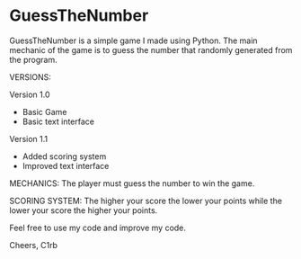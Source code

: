 # GuessTheNumber

GuessTheNumber is a simple game I made using Python. 
The main mechanic of the game is to guess the number that randomly generated from the program. 

VERSIONS: 

Version 1.0
- Basic Game
- Basic text interface

Version 1.1
- Added scoring system
- Improved text interface

MECHANICS:
The player must guess the number to win the game.

SCORING SYSTEM:
The higher your score the lower your points while the lower your score the higher your points. 

Feel free to use my code and improve my code.

Cheers,
C1rb
